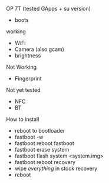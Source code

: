 OP 7T (tested GApps + su version)
* boots 

working
* WiFi
* Camera (also gcam)
* brightness

Not Working
* Fingerprint

Not yet tested
* NFC
* BT

How to install
* reboot to bootloader
* fastboot -w
* fastboot reboot fastboot
* fastboot erase system
* fastboot flash system <system.img>
* fastboot reboot recovery
* wipe *everything* in stock recovery
* reboot